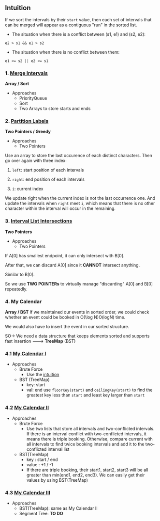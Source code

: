 ## Intuition
If we sort the intervals by their `start` value, then each set of intervals that can be merged will appear as a contiguous "run" in the sorted list.

- The situation when there is a conflict between (s1, e1) and (s2, e2):
```
e2 > s1 && e1 > s2
```
- The situation when there is no conflict between them:
```
e1 <= s2 || e2 <= s1
```

### 1. [Merge Intervals](https://github.com/weltond/DataStructure/blob/master/LeetCode/heap/Lc56MergeIntervals.java)
**Array / Sort**

- Approaches
  - PriorityQueue
  - Sort
  - Two Arrays to store starts and ends

### 2. [Partition Labels](https://github.com/weltond/DataStructure/blob/master/LeetCode/greedy/Lc763PartitionLabels.java)
**Two Pointers / Greedy**

- Approaches
  - Two Pointers
  
Use an array to store the last occurence of each distinct characters.
Then go over again with three index: 
1. `left`: start position of each intervals

2. `right`: end position of each intervals

3. `i`: current index

We update right when the current index is not the last occurrence one. And update the intervals when `right` meet `i`, which means that
there is no other character within the interval will occur in the remaining.

### 3. [Interval List Intersections](https://github.com/weltond/DataStructure/blob/master/LeetCode/array/Lc986IntervalListIntersections.java)
**Two Pointers**

- Approaches
  - Two Pointers
  
If A[0] has smallest endpoint, it can only intersect with B[0].

After that, we can discard A[0] since it **CANNOT** intersect anything.

Similar to B[0].

So we use **TWO POINTERs** to virtually manage "discarding" A[0] and B[0] repeatedly.

### 4. My Calendar
**Array / BST**
If we maintained our events in sorted order, 
we could check whether an event could be booked in O(\log N)O(logN) time.

We would also have to insert the event in our sorted structure.

SO-> We need a data structure that keeps elements sorted and supports fast insertion ---> **TreeMap** (BST)

### 4.1 [My Calendar I](https://github.com/weltond/DataStructure/blob/master/LeetCode/tree/Lc729MyCalendarI.java)

- Approaches
  - Brute Force
    - Use the [intuition](#intuition)
  - BST (TreeMap)
    - key: start
    - val: end
    use `floorKey(start)` and `ceilingKey(start)` to find the greatest key less than `start` and least key larger than `start`
    
### 4.2 [My Calendar II](https://github.com/weltond/DataStructure/blob/master/LeetCode/tree/Lc731MyCalendarII.java)

- Approaches
  - Brute Force
    - Use two lists that store all intervals and two-conflicted intervals. If there is an interval conflict with two-conflicted intervals, 
    it means there is triple booking. Otherwise, compare current with all intervals to find twice booking intervals and add it to the two-conflicted interval list
  - BST(TreeMap)
    - key : start / end
    - value : +1 / -1
    - If there are triple booking, their start1, start2, start3 will be all greater than min(end1, end2, end3). We can easily get their values by using BST(TreeMap)

### 4.3 [My Calendar III](https://github.com/weltond/DataStructure/blob/master/LeetCode/tree/Lc732MyCalendarIII.java)

- Approaches
  - BST(TreeMap): same as My Calendar II
  - Segment Tree: **TO DO**
